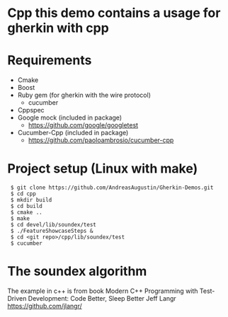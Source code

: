 Cpp this demo contains a usage for gherkin with cpp
===========

# Requirements
- Cmake
- Boost
- Ruby gem (for gherkin with the wire protocol)
    - cucumber
- Cppspec
- Google mock (included in package)
    - https://github.com/google/googletest
- Cucumber-Cpp (included in package)
    - https://github.com/paoloambrosio/cucumber-cpp

# Project setup (Linux with make)
     $ git clone https://github.com/AndreasAugustin/Gherkin-Demos.git
     $ cd cpp
     $ mkdir build
     $ cd build
     $ cmake ..
     $ make
     $ cd devel/lib/soundex/test
     $ ./FeatureShowcaseSteps &
     $ cd <git repo>/cpp/lib/soundex/test
     $ cucumber


# The soundex algorithm
The example in c++ is from book
    Modern C++ Programming with Test-Driven Development: Code Better, Sleep Better
    Jeff Langr
https://github.com/jlangr/

